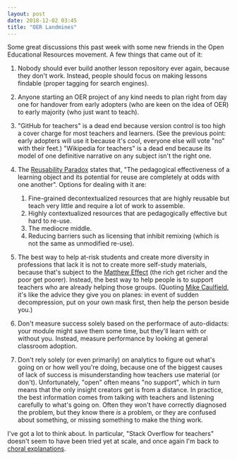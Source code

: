 ```yaml
---
layout: post
date: 2018-12-02 03:45
title: "OER Landmines"
---
```


Some great discussions this past week with some new friends in the Open Educational Resources movement.
A few things that came out of it:

1.  Nobody should ever build another lesson repository ever again, because they don't work.
    Instead, people should focus on making lessons findable (proper tagging for search engines).

2.  Anyone starting an OER project of any kind needs to plan right from day one for handover
    from early adopters (who are keen on the idea of OER)
    to early majority (who just want to teach).

3.  "GitHub for teachers" is a dead end because version control is too high a cover charge for most teachers and learners.
    (See the previous point: early adopters will use it because it's cool, everyone else will vote "no" with their feet.)
    "Wikipedia for teachers" is a dead end because its model of one definitive narrative on any subject isn't the right one.

4.  The [Reusability Paradox](https://opencontent.org/blog/archives/3854) states that,
    "The pedagogical effectiveness of a learning object and its potential for reuse are completely at odds with one another".
    Options for dealing with it are:
    1.  Fine-grained decontextualized resources that are highly reusable but teach very little and require a lot of work to assemble.
    2.  Highly contextualized resources that are pedagogically effective but hard to re-use.
    3.  The mediocre middle.
    4.  Reducing barriers such as licensing that inhibit remixing (which is not the same as unmodified re-use).

5.  The best way to help at-risk students and create more diversity in professions that lack it
    is not to create more self-study materials,
    because that's subject to the [Matthew Effect](https://en.wikipedia.org/wiki/Matthew_effect)
    (the rich get richer and the poor get poorer).
    Instead,
    the best way to help people is to support teachers who are already helping those groups.
    (Quoting [Mike Caulfield](https://hapgood.us/2018/12/02/empower-teachers-first/),
    it's like the advice they give you on planes:
    in event of sudden decompression,
    put on your own mask first,
    then help the person beside you.)

6.  Don't measure success solely based on the performace of auto-didacts:
    your module might save them some time,
    but they'll learn with or without you.
    Instead,
    measure performance by looking at general classroom adoption.

7.  Don't rely solely (or even primarily) on analytics to figure out what's going on or how well you're doing,
    because one of the biggest causes of lack of success is misunderstanding how teachers use material (or don't).
    Unfortunately, "open" often means "no support", which in turn means that the only insight creators get is from a distance.
    In practice,
    the best information comes from talking with teachers and listening carefully to what's going on.
    Often they won't have correctly diagnosed the problem,
    but they know there *is* a problem,
    or they are confused about something,
    or missing something to make the thing work.

I've got a lot to think about.
In particular,
"Stack Overflow for teachers" doesn't seem to have been tried yet at scale,
and once again I'm back to [choral explanations](https://hapgood.us/2016/05/13/choral-explanations/).
